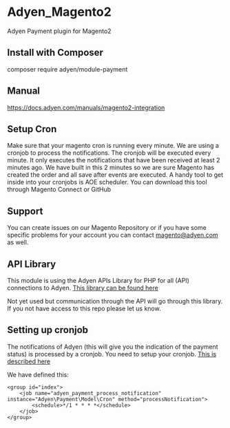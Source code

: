 # Adyen_Magento2
Adyen Payment plugin for Magento2

## Install with Composer ##
composer require adyen/module-payment

## Manual ##
<a href="https://docs.adyen.com/manuals/magento2-integration" target="_blank">https://docs.adyen.com/manuals/magento2-integration</a>

## Setup Cron ##
Make sure that your magento cron is running every minute. We are using a cronjob to process the notifications. The cronjob will be executed every minute. It only executes the notifications that have been received at least 2 minutes ago. We have built in this 2 minutes so we are sure Magento has created the order and all save after events are executed. A handy tool to get inside into your cronjobs is AOE scheduler. You can download this tool through Magento Connect or GitHub

## Support ##
You can create issues on our Magento Repository or if you have some specific problems for your account you can contact magento@adyen.com as well.

## API Library ##
This module is using the Adyen APIs Library for PHP for all (API) connections to Adyen.
<a href="https://github.com/Adyen/adyen-php-api-library" target="_blank">This library can be found here</a>

Not yet used but communication through the API will go through this library. If you not have access to this repo please let us know.

## Setting up cronjob ##
The notifications of Adyen (this will give you the indication of the payment status) is processed by a cronjob. You need to setup your cronjob. <a href="http://devdocs.magento.com/guides/v2.0/config-guide/cli/config-cli-subcommands-cron.html" target="_blank">This is described here</a>

We have defined this:

```
<group id="index">
    <job name="adyen_payment_process_notification" instance="Adyen\Payment\Model\Cron" method="processNotification">
        <schedule>*/1 * * * *</schedule>
    </job>
</group>
```
